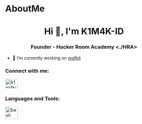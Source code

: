 # AboutMe

<h1 align="center">Hi 👋, I'm K1M4K-ID</h1>
<h3 align="center">Founder - Hacker Room Academy <./HRA></h3>

- 🔭 I’m currently working on [msfkit](https://github.com/K1M4K-ID/msfkit)

<h3 align="left">Connect with me:</h3>
<p align="left">
<a href="https://www.youtube.com/c/k1m4k-id" target="blank"><img align="center" src="https://raw.githubusercontent.com/rahuldkjain/github-profile-readme-generator/master/src/images/icons/Social/youtube.svg" alt="k1m4k-id" height="30" width="40" /></a>
</p>

<h3 align="left">Languages and Tools:</h3>
<p align="left"> <a href="https://www.gnu.org/software/bash/" target="_blank" rel="noreferrer"> <img src="https://www.vectorlogo.zone/logos/gnu_bash/gnu_bash-icon.svg" alt="bash" width="40" height="40"/> </a> </p>

